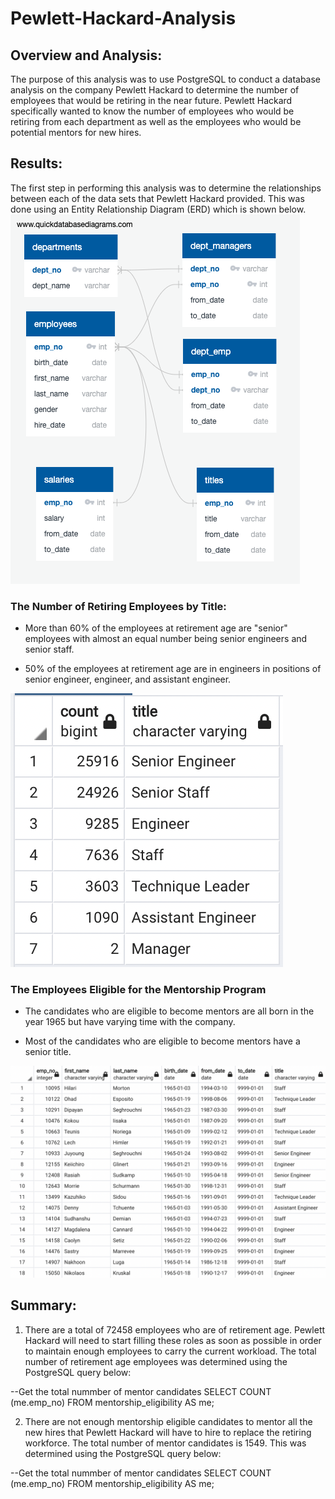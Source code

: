 # Pewlett-Hackard-Analysis

## Overview and Analysis:

 The purpose of this analysis was to use PostgreSQL to conduct a database analysis on the company Pewlett Hackard to determine the number of employees that would be retiring in the near future.  Pewlett Hackard specifically wanted to know the number of employees who would be retiring from each department as well as the employees who would be potential mentors for new hires.

## Results:

 The first step in performing this analysis was to determine the relationships between each of the data sets that Pewlett Hackard provided.  This was done using an Entity Relationship Diagram (ERD) which is shown below.
![This is an image](https://github.com/JDBrowder523/Pewlett-Hackard-Analysis/blob/main/EmployeeDB.png)

### The Number of Retiring Employees by Title:

 - More than 60% of the employees at retirement age are "senior" employees with almost an equal number being senior engineers and senior staff.

 - 50% of the employees at retirement age are in engineers in positions of senior engineer, engineer, and assistant engineer.

![This is an image](https://github.com/JDBrowder523/Pewlett-Hackard-Analysis/blob/main/job_openings_by_title.png)

### The Employees Eligible for the Mentorship Program

 - The candidates who are eligible to become mentors are all born in the year 1965 but have varying time with the company.

 - Most of the candidates who are eligible to become mentors have a senior title.

![This is an image](https://github.com/JDBrowder523/Pewlett-Hackard-Analysis/blob/main/mentorship_candidates.png)

## Summary:

 1. There are a total of 72458 employees who are of retirement age.  Pewlett Hackard will need to start filling these roles as soon as possible in order to maintain enough employees to carry the current workload.  The total number of retirement age employees was determined using the PostgreSQL query below:

--Get the total nummber of mentor candidates
SELECT COUNT (me.emp_no)
FROM mentorship_eligibility AS me;

 2. There are not enough mentorship eligible candidates to mentor all the new hires that Pewlett Hackard will have to hire to replace the retiring workforce.  The total number of mentor candidates is 1549.  This was determined using the PostgreSQL query below:

--Get the total nummber of mentor candidates
SELECT COUNT (me.emp_no)
FROM mentorship_eligibility AS me;